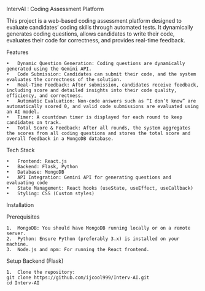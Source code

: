 IntervAI : Coding Assessment Platform

This project is a web-based coding assessment platform designed to evaluate candidates’ coding skills through automated tests. It dynamically generates coding questions, allows candidates to write their code, evaluates their code for correctness, and provides real-time feedback.

Features

	•	Dynamic Question Generation: Coding questions are dynamically generated using the Gemini API.
	•	Code Submission: Candidates can submit their code, and the system evaluates the correctness of the solution.
	•	Real-Time Feedback: After submission, candidates receive feedback, including score and detailed insights into their code quality, efficiency, and correctness.
	•	Automatic Evaluation: Non-code answers such as “I don’t know” are automatically scored 0, and valid code submissions are evaluated using an AI model.
	•	Timer: A countdown timer is displayed for each round to keep candidates on track.
	•	Total Score & Feedback: After all rounds, the system aggregates the scores from all coding questions and stores the total score and overall feedback in a MongoDB database.

Tech Stack

	•	Frontend: React.js
	•	Backend: Flask, Python
	•	Database: MongoDB
	•	API Integration: Gemini API for generating questions and evaluating code
	•	State Management: React hooks (useState, useEffect, useCallback)
	•	Styling: CSS (Custom styles)

Installation

Prerequisites

	1.	MongoDB: You should have MongoDB running locally or on a remote server.
	2.	Python: Ensure Python (preferably 3.x) is installed on your machine.
	3.	Node.js and npm: For running the React frontend.

Setup Backend (Flask)

	1.	Clone the repository:
 	git clone https://github.com/ijcool999/Interv-AI.git
	cd Interv-AI
